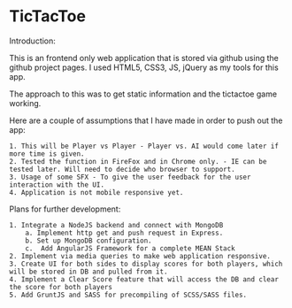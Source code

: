 # TicTacToe

Introduction:

This is an frontend only web application that is stored via github using the github project pages. I used HTML5, CSS3, JS, jQuery as my tools for this app.

The approach to this was to get static information and the tictactoe game working. 

Here are a couple of assumptions that I have made in order to push out the app:

	1. This will be Player vs Player - Player vs. AI would come later if more time is given.
	2. Tested the function in FireFox and in Chrome only. - IE can be tested later. Will need to decide who browser to support.
	3. Usage of some SFX - To give the user feedback for the user interaction with the UI.
	4. Application is not mobile responsive yet.

Plans for further development:

	1. Integrate a NodeJS backend and connect with MongoDB
		a. Implement http get and push request in Express.
		b. Set up MongoDB configuration.
		c.  Add AngularJS Framework for a complete MEAN Stack
	2. Implement via media queries to make web application responsive.
	3. Create UI for both sides to display scores for both players, which will be stored in DB and pulled from it.
	4. Implement a Clear Score feature that will access the DB and clear the score for both players
	5. Add GruntJS and SASS for precompiling of SCSS/SASS files.
	

